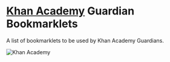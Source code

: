 [Khan Academy](https://www.khanacademy.org/) Guardian Bookmarklets
==================================================================
A list of bookmarklets to be used by Khan Academy Guardians.

![Khan Academy](https://d3q6qq2zt8nhwv.cloudfront.net/platform/ad4b22b3481f4f0fa379bbde3f82c9bb.png)


